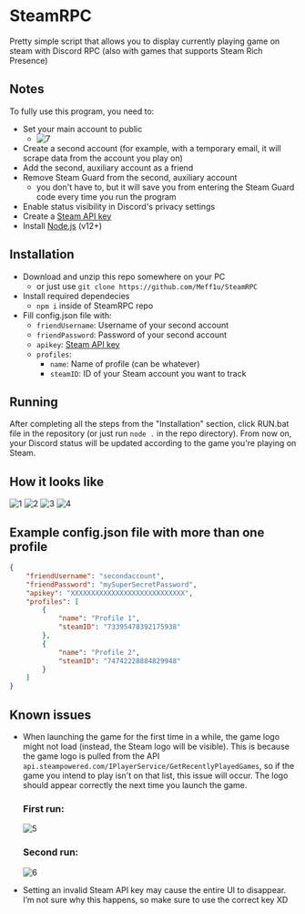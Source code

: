 # SteamRPC
Pretty simple script that allows you to display currently playing game on steam with Discord RPC (also with games that supports Steam Rich Presence)

## Notes
To fully use this program, you need to:
- Set your main account to public
  - ![7](https://i.imgur.com/WRBX9A8.png)
- Create a second account (for example, with a temporary email, it will scrape data from the account you play on)
- Add the second, auxiliary account as a friend
- Remove Steam Guard from the second, auxiliary account
  - you don't have to, but it will save you from entering the Steam Guard code every time you run the program
- Enable status visibility in Discord's privacy settings
- Create a [Steam API key](https://steamcommunity.com/dev/apikey)
- Install [Node.js](https://nodejs.org) (v12+)

## Installation
- Download and unzip this repo somewhere on your PC
  - or just use `git clone https://github.com/Meff1u/SteamRPC`
- Install required dependecies
  - `npm i` inside of SteamRPC repo
- Fill config.json file with:
  - `friendUsername`: Username of your second account
  - `friendPassword`: Password of your second account
  - `apikey`: [Steam API key](https://steamcommunity.com/dev/apikey)
  - `profiles`:
    - `name`: Name of profile (can be whatever)
    - `steamID`: ID of your Steam account you want to track

## Running
After completing all the steps from the "Installation" section, click RUN.bat file in the repository (or just run `node .` in the repo directory). From now on, your Discord status will be updated according to the game you're playing on Steam.

## How it looks like
![1](https://i.imgur.com/d4IwPl8.png)
![2](https://i.imgur.com/8P87g7S.png)
![3](https://i.imgur.com/dr1QUBJ.png)
![4](https://i.imgur.com/kELOkIX.png)

## Example config.json file with more than one profile
```json
{
    "friendUsername": "secondaccount",
    "friendPassword": "mySuperSecretPassword",
    "apikey": "XXXXXXXXXXXXXXXXXXXXXXXXXXXX",
    "profiles": [
        {
            "name": "Profile 1",
            "steamID": "73395478392175938"
        },
        {
            "name": "Profile 2",
            "steamID": "74742228884829948"
        }
    ]
}
```

## Known issues
- When launching the game for the first time in a while, the game logo might not load (instead, the Steam logo will be visible). This is because the game logo is pulled from the API `api.steampowered.com/IPlayerService/GetRecentlyPlayedGames`, so if the game you intend to play isn't on that list, this issue will occur. The logo should appear correctly the next time you launch the game.

  ### First run:
  ![5](https://i.imgur.com/D478eW1.png)
  ### Second run:
  ![6](https://i.imgur.com/Hx4Feqi.png)

- Setting an invalid Steam API key may cause the entire UI to disappear. I’m not sure why this happens, so make sure to use the correct key XD
